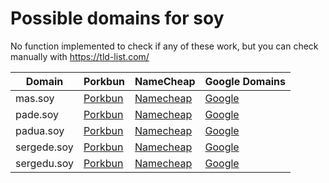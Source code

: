 # Possible domains for soy

No function implemented to check if any of these work, but you can check manually with https://tld-list.com/

| Domain | Porkbun | NameCheap | Google Domains |
|---|---|---|---|
| mas.soy | [Porkbun](https://porkbun.com/checkout/search?prb=e814663da1&tlds=&idnLanguage=&search=search&q=mas.soy) | [Namecheap](https://www.namecheap.com/domains/registration/results/?domain=mas.soy) | [Google](https://domains.google.com/registrar/search?searchTerm=mas.soy) |
| pade.soy | [Porkbun](https://porkbun.com/checkout/search?prb=e814663da1&tlds=&idnLanguage=&search=search&q=pade.soy) | [Namecheap](https://www.namecheap.com/domains/registration/results/?domain=pade.soy) | [Google](https://domains.google.com/registrar/search?searchTerm=pade.soy) |
| padua.soy | [Porkbun](https://porkbun.com/checkout/search?prb=e814663da1&tlds=&idnLanguage=&search=search&q=padua.soy) | [Namecheap](https://www.namecheap.com/domains/registration/results/?domain=padua.soy) | [Google](https://domains.google.com/registrar/search?searchTerm=padua.soy) |
| sergede.soy | [Porkbun](https://porkbun.com/checkout/search?prb=e814663da1&tlds=&idnLanguage=&search=search&q=sergede.soy) | [Namecheap](https://www.namecheap.com/domains/registration/results/?domain=sergede.soy) | [Google](https://domains.google.com/registrar/search?searchTerm=sergede.soy) |
| sergedu.soy | [Porkbun](https://porkbun.com/checkout/search?prb=e814663da1&tlds=&idnLanguage=&search=search&q=sergedu.soy) | [Namecheap](https://www.namecheap.com/domains/registration/results/?domain=sergedu.soy) | [Google](https://domains.google.com/registrar/search?searchTerm=sergedu.soy) |
